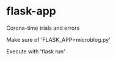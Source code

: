 # flask-app

Corona-time trials and errors

Make sure of 'FLASK_APP=microblog.py'

Execute with 'flask run'